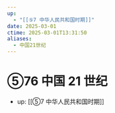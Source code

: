 ```yaml
---
up:
  - "[[⑤7 中华人民共和国时期]]"
date: 2025-03-01
ctime: 2025-03-01T13:31:50
aliases:
  - 中国21世纪
---
```


# ⑤76 中国 21 世纪

- up: [[⑤7 中华人民共和国时期]]
